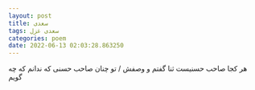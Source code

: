 ```yaml
---
layout: post
title: سعدی
tags: سعدی غزل
categories: poem
date: 2022-06-13 02:03:28.863250
---
```


هر کجا صاحب حسنیست ثنا گفتم و وصفش / تو چنان صاحب حسنی که ندانم که چه گویم